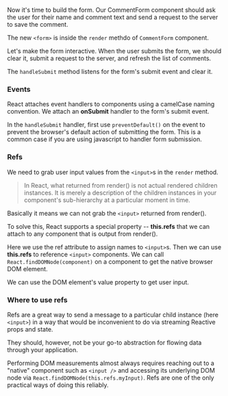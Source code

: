 Now it's time to build the form. Our CommentForm component should ask the user for their name and comment text and 
send a request to the server to save the comment.

The new `<form>` is inside the `render` methdo of `CommentForm` component.

Let's make the form interactive. When the user submits the form, we should clear it, submit a request to the server, 
and refresh the list of comments. 

The `handleSubmit` method listens for the form's submit event and clear it.

### Events

React attaches event handlers to components using a camelCase naming convention. We attach an **onSubmit** handler 
to the form's submit event.

In the `handleSubmit` handler, first use `preventDefault()` on the event to prevent the browser's default action of submitting the form. 
This is a common case if you are using javascript to handler form submission.

### Refs

We need to grab user input values from the `<input>`s in the `render` method.

> In React, what returned from render() is not actual rendered children instances. It is merely a description of the children instances 
in your component's sub-hierarchy at a particular moment in time.

Basically it means we can not grab the `<input>` returned from render().

To solve this, React supports a special property -- **this.refs** that we can attach to any component that is output from render(). 

Here we use the ref attribute to assign names to `<input>`s. Then we can use **this.refs** to reference `<input>` components. 
We can call `React.findDOMNode(component)` on a component to get the native browser DOM element.

We can use the DOM element's value property to get user input.

### Where to use refs

Refs are a great way to send a message to a particular child instance (here `<input>`) in a way that would be inconvenient to do via 
streaming Reactive props and state. 

They should, however, not be your go-to abstraction for flowing data through your application.

Performing DOM measurements almost always requires reaching out to a "native" component such as `<input />` and accessing 
its underlying DOM node via `React.findDOMNode(this.refs.myInput)`. Refs are one of the only practical ways of doing this reliably.








